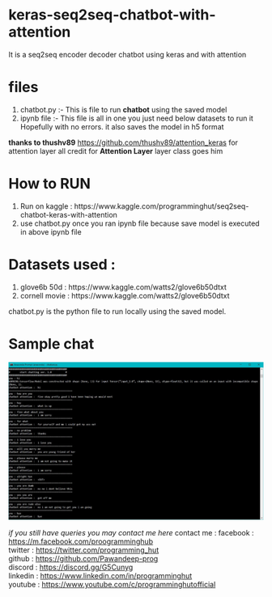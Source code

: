 # keras-seq2seq-chatbot-with-attention
It is a seq2seq encoder decoder chatbot using keras and with attention

 <h1>files</h1>
<ol>
 <li>chatbot.py  :-  This is file to run <b>chatbot</b> using the saved model</li>
        <li>ipynb file  :-  This file is all in one you just need below datasets to run it Hopefully with no errors.
         it also saves the model in h5 format</li>
</ol>

<b>thanks to thushv89</b> https://github.com/thushv89/attention_keras for attention layer all credit for <b> Attention Layer</b> layer class goes him

<h1> How to RUN</h1>
<ol>
  <li>Run on kaggle : https://www.kaggle.com/programminghut/seq2seq-chatbot-keras-with-attention</li>
  <li>use chatbot.py once you ran ipynb file because save model is executed in above ipynb file</li>
</ol>

<h1> Datasets used : </h1>
<ol>
  <li>glove6b 50d : https://www.kaggle.com/watts2/glove6b50dtxt </li>
  <li>cornell movie :  https://www.kaggle.com/watts2/glove6b50dtxt </li>
</ol>

chatbot.py is the python file to run locally using the saved model.

<h1> Sample chat </h1>
  <img src='example_chat.JPG'>
  
  <i> if you still have queries you may contact me here </i>
  contact me :
  facebook : https://m.facebook.com/proogramminghub <br>
  twitter : https://twitter.com/programming_hut <br>
  github : https://github.com/Pawandeep-prog <br>
  discord : https://discord.gg/G5Cunyg <br>
  linkedin : https://www.linkedin.com/in/programminghut <br>
  youtube : https://www.youtube.com/c/programminghutofficial <br>
 
